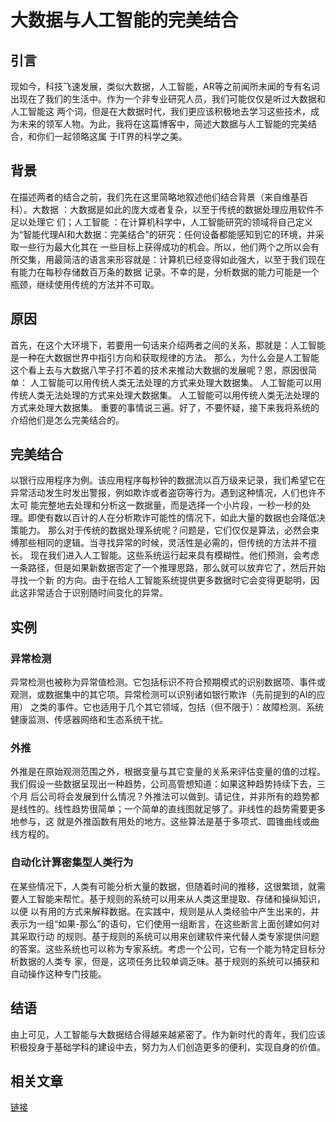 # 大数据与人工智能的完美结合
## 引言 
现如今，科技飞速发展，类似大数据，人工智能，AR等之前闻所未闻的专有名词出现在了我们的生活中。作为一个非专业研究人员，我们可能仅仅是听过大数据和人工智能这
两个词，但是在大数据时代，我们更应该积极地去学习这些技术，成为未来的领军人物。为此，我将在这篇博客中，简述大数据与人工智能的完美结合，和你们一起领略这属
于IT界的科学之美。
## 背景
在描述两者的结合之前，我们先在这里简略地叙述他们结合背景（来自维基百科）。大数据 ：大数据是如此的庞大或者复杂，以至于传统的数据处理应用软件不足以处理它
们；人工智能 ：在计算机科学中，人工智能研究的领域将自己定义为“智能代理AI和大数据：完美结合”的研究：任何设备都能感知到它的环境，并采取一些行为最大化其在
一些目标上获得成功的机会。所以，他们两个之所以会有所交集，用最简洁的语言来形容就是：计算机已经变得如此强大，以至于我们现在有能力在每秒存储数百万条的数据
记录。不幸的是，分析数据的能力可能是一个瓶颈，继续使用传统的方法并不可取。
## 原因
首先，在这个大环境下，若要用一句话来介绍两者之间的关系，那就是：人工智能是一种在大数据世界中指引方向和获取规律的方法。
那么，为什么会是人工智能这个看上去与大数据八竿子打不着的技术来推动大数据的发展呢？恩，原因很简单：
人工智能可以用传统人类无法处理的方式来处理大数据集。
人工智能可以用传统人类无法处理的方式来处理大数据集。
人工智能可以用传统人类无法处理的方式来处理大数据集。
重要的事情说三遍。好了，不要怀疑，接下来我将系统的介绍他们是怎么完美结合的。
## 完美结合
以银行应用程序为例。该应用程序每秒钟的数据流以百万级来记录，我们希望它在异常活动发生时发出警报，例如欺诈或者盗窃等行为。遇到这种情况，人们也许不太可
能完整地去处理和分析这一数据量，而是选择一个小片段，一秒一秒的处理。即使有数以百计的人在分析欺诈可能性的情况下，如此大量的数据也会降低决策能力。
那么对于传统的数据处理系统呢？问题是，它们仅仅是算法，必然会束缚那些相同的逻辑。当寻找异常的时候，灵活性是必需的，但传统的方法并不擅长。
现在我们进入人工智能。这些系统运行起来具有模糊性。他们预测，会考虑一条路径，但是如果新数据否定了一个推理思路，那么就可以放弃它了，然后开始寻找一个新
的方向。由于在给人工智能系统提供更多数据时它会变得更聪明，因此这非常适合于识别随时间变化的异常。
## 实例
### 异常检测
异常检测也被称为异常值检测。它包括标识不符合预期模式的识别数据项、事件或观测，或数据集中的其它项。异常检测可以识别诸如银行欺诈（先前提到的AI的应用）
之类的事件。它也适用于几个其它领域，包括（但不限于）：故障检测、系统健康监测、传感器网络和生态系统干扰。
### 外推
外推是在原始观测范围之外，根据变量与其它变量的关系来评估变量的值的过程。我们假设一些数据呈现出一种趋势，公司高管想知道：如果这种趋势持续下去，三个月
后公司将会发展到什么情况？外推法可以做到。请记住，并非所有的趋势都是线性的。线性趋势很简单；一个简单的直线图就足够了。非线性的趋势需要更多地参与，这
就是外推函数有用处的地方。这些算法是基于多项式、圆锥曲线或曲线方程的。
### 自动化计算密集型人类行为
在某些情况下，人类有可能分析大量的数据，但随着时间的推移，这很繁琐，就需要人工智能来帮忙。基于规则的系统可以用来从人类这里提取、存储和操纵知识，以便
以有用的方式来解释数据。在实践中，规则是从人类经验中产生出来的，并表示为一组“如果-那么”的语句，它们使用一组断言，在这些断言上面创建如何对其采取行动
的规则。基于规则的系统可以用来创建软件来代替人类专家提供问题的答案。这些系统也可以称为专家系统。考虑一个公司，它有一个能为特定目标分析数据的人类专
家，但是，这项任务比较单调乏味。基于规则的系统可以捕获和自动操作这种专门技能。
## 结语
由上可见，人工智能与大数据结合得越来越紧密了。作为新时代的青年，我们应该积极投身于基础学科的建设中去，努力为人们创造更多的便利，实现自身的价值。
## 相关文章
[链接](http://click.aliyun.com/m/51409/)
